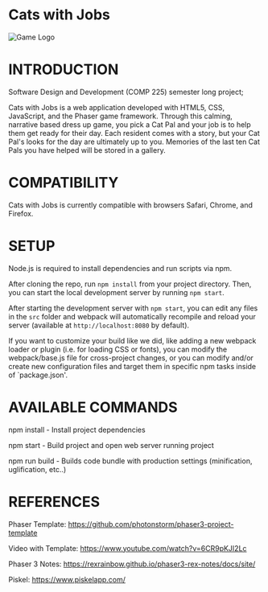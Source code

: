 # Cats with Jobs
![Game Logo](/menuAssets/logo.png)

# INTRODUCTION

Software Design and Development (COMP 225) semester long project;

Cats with Jobs is a web application developed with HTML5, CSS, JavaScript, and the Phaser game framework. Through this calming, narrative based dress up game, you pick a Cat Pal and your job is to help them get ready for their day. Each resident comes with a story, but your Cat Pal's looks for the day are ultimately up to you. Memories of the last ten Cat Pals you have helped will be stored in a gallery.

# COMPATIBILITY

Cats with Jobs is currently compatible with browsers Safari, Chrome, and Firefox. 


# SETUP

Node.js is required to install dependencies and run scripts via npm.

After cloning the repo, run `npm install` from your project directory. Then, you can start the local development server by running `npm start`.

After starting the development server with `npm start`, you can edit any files in the `src` folder and webpack will automatically recompile and reload your server (available at `http://localhost:8080` by default).

If you want to customize your build like we did, like adding a new webpack loader or plugin (i.e. for loading CSS or fonts), you can modify the webpack/base.js file for cross-project changes, or you can modify and/or create new configuration files and target them in specific npm tasks inside of `package.json'.


# AVAILABLE COMMANDS

npm install - Install project dependencies

npm start - Build project and open web server running project

npm run build - Builds code bundle with production settings (minification, uglification, etc..)


# REFERENCES

Phaser Template: https://github.com/photonstorm/phaser3-project-template

Video with Template: https://www.youtube.com/watch?v=6CR9pKJI2Lc

Phaser 3 Notes: https://rexrainbow.github.io/phaser3-rex-notes/docs/site/

Piskel: https://www.piskelapp.com/













